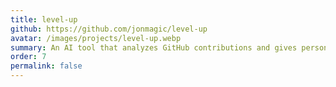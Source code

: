 ```yaml
---
title: level-up
github: https://github.com/jonmagic/level-up
avatar: /images/projects/level-up.webp
summary: An AI tool that analyzes GitHub contributions and gives personalized feedback to help developers improve.
order: 7
permalink: false
---
```

